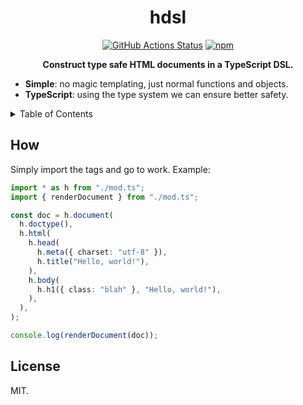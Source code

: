 <h1 align="center">hdsl</h1>
<p align="center">
    <a href="https://github.com/sondr3/hdsl/actions"><img alt="GitHub Actions Status" src="https://github.com/sondr3/hdsl/workflows/pipeline/badge.svg" /></a>
    <a href="https://www.npmjs.com/package/hdsl"><img alt="npm" src="https://img.shields.io/npm/v/hdsl" /></a>
</p>

<p align="center">
    <b>Construct type safe HTML documents in a TypeScript DSL.</b>
</p>

- **Simple**: no magic templating, just normal functions and objects.
- **TypeScript**: using the type system we can ensure better safety.

<details>
<summary>Table of Contents</summary>
<br />

- [How](#how)
- [License](#license)

</details>

## How

Simply import the tags and go to work. Example:

```ts
import * as h from "./mod.ts";
import { renderDocument } from "./mod.ts";

const doc = h.document(
  h.doctype(),
  h.html(
    h.head(
      h.meta({ charset: "utf-8" }),
      h.title("Hello, world!"),
    ),
    h.body(
      h.h1({ class: "blah" }, "Hello, world!"),
    ),
  ),
);

console.log(renderDocument(doc));
```

## License

MIT.
